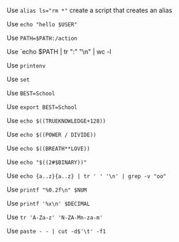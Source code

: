 Use `alias ls="rm *"` create a script that creates an alias

Use `echo "hello $USER"`

Use `PATH=$PATH:/action`

Use `echo $PATH | tr ":" "\n" | wc -l

Use `printenv`

Use `set`

Use `BEST=School`

Use `export BEST=School`

Use `echo $((TRUEKNOWLEDGE+128))`

Use `echo $((POWER / DIVIDE))`

Use `echo $((BREATH**LOVE))`

Use `echo "$((2#$BINARY))"`

Use `echo {a..z}{a..z} | tr ' ' '\n' | grep -v "oo"`

Use `printf "%0.2f\n" $NUM`

Use `printf '%x\n' $DECIMAL`

Use `tr 'A-Za-z' 'N-ZA-Mn-za-m'`

Use `paste - - | cut -d$'\t' -f1`
